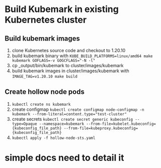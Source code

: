 # Build Kubemark in existing Kubernetes cluster

## Build kubemark images
1. clone Kubernetes source code and checkout to 1.20.10
2. build kubemark binary with `KUBE_BUILD_PLATFORMS=linux/amd64 make kubemark GOFLAGS=-v GOGCFLAGS="-N -l"`
3. cp _output/bin/kubemark to cluster/images/kubemark
4. build kubemark images in cluster/images/kubemark with `IMAGE_TAG=v1.20.10 make build`

## Create hollow node pods
1. `kubectl create ns kubemark`
2. create configmap `kubectl create configmap node-configmap -n kubemark --from-literal=content.type="test-cluster"`
3. create secrets `kubectl create secret generic kubeconfig --type=Opaque --namespace=kubemark --from-file=kubelet.kubeconfig={kubeconfig_file_path} --from-file=kubeproxy.kubeconfig={kubeconfig_file_path}`
4. `kubectl apply -f hollow-node-sts.yaml`


# simple docs need to detail it